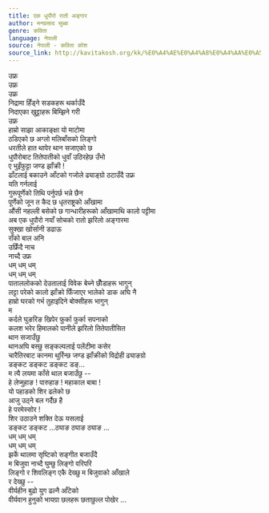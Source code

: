 ```yaml
---
title: एक धुपौरो रातो अङ्गार
author: मनप्रसाद सुब्बा
genre: कविता
language: नेपाली
source: नेपाली - कविता कोश
source_link: http://kavitakosh.org/kk/%E0%A4%AE%E0%A4%A8%E0%A4%AA%E0%A5%8D%E0%A4%B0%E0%A4%B8%E0%A4%BE%E0%A4%A6_%E0%A4%B8%E0%A5%81%E0%A4%AC%E0%A5%8D%E0%A4%AC%E0%A4%BE
---
```


उफ्र  
उफ्र  
उफ्र  
निद्रामा हिँड्ने सडकहरू थर्काउँदै  
निदाएका खुट्टाहरू बिम्झिने गरी  
उफ्र  
हाम्रो साझा आकाङ्क्षा यो माटोमा  
ठडिएको छ अग्लो मलिबाँसको लिङ्गो  
धरतीले हात थापेर थान सजाएको छ  
धुपौरोबाट तितेपातीको धुवाँ उठिरहेछ उँभो  
ए भुइँफुट्टा जण्ड झाँक्री !  
ढाँटलाई बकाउने आँटको गजोले ढ्याङ्ग्रो ठटाउँदै उफ्र  
यति गर्नलाई  
गुरूपूर्णेको तिथि पर्नुपर्छ भन्ने छैन  
पूर्णेको जून त कैद छ धृतराष्ट्रको आँखामा  
औंसी नहल्ली बसेको छ गान्धारीहरूको आँखामाथि कालो पट्टीमा  
अब एक धुपौरो नयाँ सोचको रातो झरिलो अङ्गारमा  
सुक्खा खोर्सानी डढाऊ  
राँको बाल अनि  
उफ्रिँदै नाच  
नाच्दै उफ्र  
धम् धम् धम्  
धम् धम् धम्  
पाताललोकको देउतालाई विवेक बेच्ने छौँडाहरू भागुन्  
लट्टा परेको कालो झाँक्रो फिँजाएर भालेको डाक अघि नै  
हाम्रो घरको गर्भ तुहाइदिने बोक्सीहरू भागुन्  
म  
कर्दले घुङरिङ खिपेर फुर्का फुर्का सपनाको  
कलश भरेर हिमालको पानीले झरिलो तितेपातीसित  
थान सजाउँछु  
थानअघि बस्छु सङ्कल्पलाई पलेंटीमा कसेर  
चारैतिरबाट कानमा थुर्रिन्छ जण्ड झाँक्रीको विद्रोही ढ्याङग्रो  
डङ्कट डङ्कट डङ्कट डङ्...  
म त्यै लयमा काँसे थाल बजाउँछु --  
हे लेप्मुहाङ ! पारुहाङ ! महाकाल बाबा !  
यो पहाडको शिर ढलेको छ  
आजु उठ्ने बल गर्दैछ है  
हे परमेस्सोर !  
शिर उठाउने शक्ति देऊ यसलाई  
डङ्कट डङ्कट ...ठ्याङ ठ्याङ ठ्याङ ...  
धम् धम् धम्  
धम् धम् धम्  
झर्के थालमा सृष्टिको सङ्गीत बजाउँदै  
म बिजुवा नाच्दै घुम्छु लिङ्गो वरिपरि  
लिङ्गो र शिवलिङ्ग एकै देख्छु म बिजुवाको आँखाले  
र देख्छु --  
वीर्यहीन बुढो युग ढल्नै आँटेको  
वीर्यवान हुनुको भायग्रा छलहरू छताछुल्ल पोखेर ...
